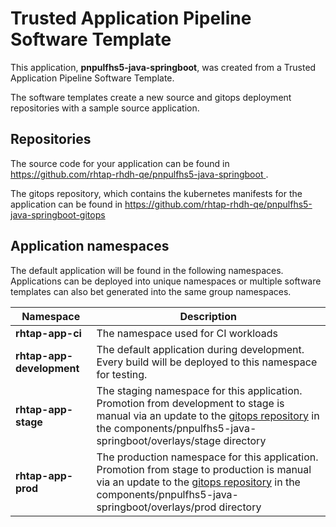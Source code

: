 # Trusted Application Pipeline Software Template

This application, **pnpulfhs5-java-springboot**, was created from a Trusted Application Pipeline Software Template.

The software templates create a new source and gitops deployment repositories with a sample source application. 

## Repositories

The source code for your application can be found in [https://github.com/rhtap-rhdh-qe/pnpulfhs5-java-springboot ](https://github.com/rhtap-rhdh-qe/pnpulfhs5-java-springboot ).
 
The gitops repository, which contains the kubernetes manifests for the application can be found in 
[https://github.com/rhtap-rhdh-qe/pnpulfhs5-java-springboot-gitops ](https://github.com/rhtap-rhdh-qe/pnpulfhs5-java-springboot-gitops ) 

## Application namespaces 

The default application will be found in the following namespaces. Applications can be deployed into unique namespaces or multiple software templates can also bet generated into the same group namespaces.  

|  Namespace   |  Description   |  
| -------- | -------- |
| **rhtap-app-ci** | The namespace used for CI workloads |
| **rhtap-app-development** | The default application during development. Every build will be deployed to this namespace for testing. |
| **rhtap-app-stage** | The staging namespace for this application. Promotion from development to stage is manual via an update to the [gitops repository](https://github.com/rhtap-rhdh-qe/pnpulfhs5-java-springboot-gitops ) in the components/pnpulfhs5-java-springboot/overlays/stage directory |
| **rhtap-app-prod** | The production namespace for this application. Promotion from stage to production is manual via an update to the [gitops repository](https://github.com/rhtap-rhdh-qe/pnpulfhs5-java-springboot-gitops ) in the components/pnpulfhs5-java-springboot/overlays/prod directory |